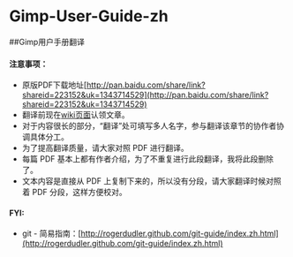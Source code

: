 Gimp-User-Guide-zh
==================

##Gimp用户手册翻译

#### 注意事项：

- 原版PDF下载地址[http://pan.baidu.com/share/link?shareid=223152&uk=1343714529](http://pan.baidu.com/share/link?shareid=223152&uk=1343714529)
- 翻译前现在[wiki页面](https://github.com/nonoDevil/Gimp-User-Guide-zh/wiki)认领文章。
- 对于内容很长的部分，“翻译”处可填写多人名字，参与翻译该章节的协作者协调具体分工。
- 为了提高翻译质量，请大家对照 PDF 进行翻译。
- 每篇 PDF 基本上都有作者介绍，为了不重复进行此段翻译，我将此段删除了。
- 文本内容是直接从 PDF 上复制下来的，所以没有分段，请大家翻译时候对照着 PDF 分段，这样方便校对。


#### FYI:
- git - 简易指南：[http://rogerdudler.github.com/git-guide/index.zh.html](http://rogerdudler.github.com/git-guide/index.zh.html)
